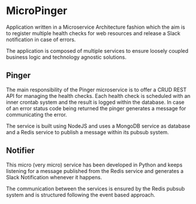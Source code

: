 # MicroPinger

Application written in a Microservice Architecture fashion which the aim is to register multiple health checks for web resources and release a Slack notification in case of errors.

The application is composed of multiple services to ensure loosely coupled business logic and technology agnostic solutions.

## Pinger

The main responsibility of the Pinger microservice is to offer a CRUD REST API for managing the health checks.
Each health check is scheduled with an inner crontab system and the result is logged within the database.
In case of an error status code being returned the pinger generates a message for communicating the error.

The service is built using NodeJS and uses a MongoDB service as database and a Redis service to publish a message within its pubsub system.

## Notifier

This micro (very micro) service has been developed in Python and keeps listening for a message published from the Redis service and generates a Slack Notification whenever it happens.


The communication between the services is ensured by the Redis pubsub system and is structured following the event based approach.
